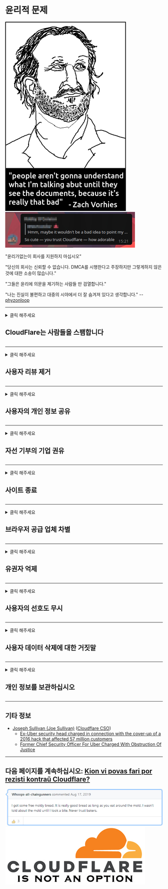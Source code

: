 # 윤리적 문제

![](../image/itsreallythatbad.jpg)
![](../image/telegram/c81238387627b4bfd3dcd60f56d41626.jpg)

"윤리가없는이 회사를 지원하지 마십시오"

"당신의 회사는 신뢰할 수 없습니다. DMCA를 시행한다고 주장하지만 그렇게하지 않은 것에 대한 소송이 많습니다."

"그들은 윤리에 의문을 제기하는 사람들 만 검열합니다."

"나는 진실이 불편하고 대중의 시야에서 더 잘 숨겨져 있다고 생각합니다."  -- [phyzonloop](https://twitter.com/phyzonloop)


---


<details>
<summary>클릭 해주세요

## CloudFlare는 사람들을 스팸합니다
</summary>


Cloudflare는 Cloudflare가 아닌 사용자에게 스팸 이메일을 보냅니다.

- 옵트 인한 구독자에게만 이메일 보내기
- 사용자가 "중지"라고 말한 다음 이메일 전송을 중지합니다.

그렇게 간단합니다. 그러나 Cloudflare는 상관하지 않습니다.
Cloudflare는 서비스를 사용하면 모든 스팸 발송자 또는 공격자를 차단할 수 있다고 말했습니다.
Cloudflare를 활성화하지 않고 Cloudflare를 중지하려면 어떻게해야합니까?


| 🖼 | 🖼 |
| --- | --- |
| ![](../image/cfspam01.jpg) | ![](../image/cfspam03.jpg) |
| ![](../image/cfspam02.jpg) | ![](../image/cfspambrittany.jpg)<br>![](../image/cfspamtwtr.jpg) |

</details>

---

<details>
<summary>클릭 해주세요

## 사용자 리뷰 제거
</summary>


Cloudflare는 부정적인 리뷰를 검열합니다.
트위터에 Anti-Cloudflare 텍스트를 게시하면 Cloudflare 직원으로부터 "아니요, 아닙니다"라는 메시지를받을 수 있습니다.
리뷰 사이트에 부정적인 리뷰를 게시하면 검열을 시도합니다.


| 🖼 | 🖼 |
| --- | --- |
| ![](../image/cfcenrev_01.jpg)<br>![](../image/cfcenrev_02.jpg) | ![](../image/cfcenrev_03.jpg) |

</details>

---

<details>
<summary>클릭 해주세요

## 사용자의 개인 정보 공유
</summary>


Cloudflare에는 엄청난 괴롭힘 문제가 있습니다.
Cloudflare는 호스팅 사이트에 대해 불만을 제기하는 사람들의 개인 정보를 공유합니다.
그들은 때때로 귀하의 실제 ID를 제공하도록 요청합니다.
괴롭힘, 폭행, 스와트 또는 살해를 당하고 싶지 않다면 Cloudflared 웹 사이트를 멀리하는 것이 좋습니다.


| 🖼 | 🖼 |
| --- | --- |
| ![](../image/cfdox_what.jpg) | ![](../image/cfdox_swat.jpg) |
| ![](../image/cfdox_kill.jpg) | ![](../image/cfdox_threat.jpg) |
| ![](../image/cfdox_dox.jpg) | ![](../image/cfdox_ex1.jpg)<br>![](../image/cfdox_ex2.jpg) |

</details>

---

<details>
<summary>클릭 해주세요

## 자선 기부의 기업 권유
</summary>


CloudFlare는 자선 기부를 요청하고 있습니다.
미국 기업이 정당한 사유를 가진 비영리 단체와 함께 자선 단체를 요청하는 것은 매우 끔찍합니다.
사람을 차단하거나 다른 사람의 시간을 낭비하는 것을 좋아한다면 Cloudflare 직원을 위해 피자를 주문할 수 있습니다.


![](../image/cfdonate.jpg)

</details>

---

<details>
<summary>클릭 해주세요

## 사이트 종료
</summary>


사이트가 갑자기 다운되면 어떻게 하시겠습니까?
Cloudflare가 경고없이 자동으로 사용자의 구성을 삭제하거나 서비스를 중지한다는보고가 있습니다.
더 나은 공급자를 찾는 것이 좋습니다.

![](../image/cftmnt.jpg)

</details>

---

<details>
<summary>클릭 해주세요

## 브라우저 공급 업체 차별
</summary>


CloudFlare는 Firefox를 사용하는 사람들에게 우대를 제공하고 Tor보다 Tor-Browser가 아닌 사용자에게는 적대적인 대우를 제공합니다.
비 자유 자바 스크립트 실행을 정당하게 거부하는 Tor 사용자도 적대적인 대우를받습니다.
이러한 액세스 불평등은 네트워크 중립성 남용과 권력 남용입니다.

![](../image/browdifftbcx.gif)

- 왼쪽 : Tor 브라우저, 오른쪽 : Chrome. 동일한 IP 주소.

![](../image/browserdiff.jpg)

- 왼쪽 : Tor 브라우저 자바 스크립트 비활성화, 쿠키 활성화
- 오른쪽 : Chrome Javascript 사용, 쿠키 사용 안함

![](../image/cfsiryoublocked.jpg)

- Tor (Clearnet IP)없는 QuteBrowser (부 브라우저)

![](../image/lynx_cloudflare.gif)

- Lynx


| ***브라우저*** | ***접근 치료*** |
| --- | --- |
| Tor Browser (자바 스크립트 사용) | 액세스 허용 |
| Firefox (자바 스크립트 사용) | 액세스 저하 |
| Chromium (자바 스크립트 사용) | 액세스 저하 |
| Chromium or Firefox (자바 스크립트 사용 안함) | 접근 불가 |
| Chromium or Firefox (쿠키 비활성화) | 접근 불가 |
| QuteBrowser | 접근 불가 |
| lynx | 접근 불가 |
| w3m | 접근 불가 |
| wget | 접근 불가 |


쉬운 문제를 해결하기 위해 오디오 버튼을 사용하지 않겠습니까?

예, 오디오 버튼이 있지만 항상 Tor에서는 작동하지 않습니다.
클릭하면이 메시지가 나타납니다.:

```
나중에 다시 시도
컴퓨터 나 네트워크에서 자동화 된 쿼리를 보낼 수 있습니다.
사용자를 보호하기 위해 지금은 귀하의 요청을 처리 할 수 ​​없습니다.
자세한 내용은 도움말 페이지를 참조하세요.
```

</details>

---

<details>
<summary>클릭 해주세요

## 유권자 억제
</summary>


미국 주 유권자들은 궁극적으로 거주하는 주에있는 주 장관의 웹 사이트를 통해 투표 등록을합니다.
공화당이 통제하는 국무 장관 사무실은 Cloudflare를 통해 국무 장관의 웹 사이트를 프록시함으로써 유권자 억제에 관여합니다.
Cloudflare의 Tor 사용자에 대한 적대적 대우, 중앙 집중식 글로벌 감시 지점으로서의 MITM 위치 및 전반적인 해로운 역할은 유권자들이 등록을 꺼리게 만듭니다.
특히 자유 주의자들은 프라이버시를 포용하는 경향이 있습니다.
유권자 등록 양식은 유권자의 정치적 성향, 개인 실제 주소, 사회 보장 번호 및 생년월일에 대한 민감한 정보를 수집합니다.
대부분의 주에서는 해당 정보의 일부만 공개적으로 사용할 수 있지만 Cloudflare는 누군가가 투표 등록을하면 해당 정보를 모두 볼 수 있습니다.

문서 등록은 주 데이터 입력 직원의 비서관이 Cloudflare 웹 사이트를 사용하여 데이터를 입력 할 가능성이 높기 때문에 Cloudflare를 우회하지 않습니다.

| 🖼 | 🖼 |
| --- | --- |
| ![](../image/cfvotm_01.jpg) | ![](../image/cfvotm_02.jpg) |

- Change.org는 투표를 모으고 조치를 취하는 유명한 웹 사이트입니다.
“모든 곳의 사람들이 캠페인을 시작하고 지지자들을 동원하며 솔루션을 추진하기 위해 의사 결정자와 협력하고 있습니다.”
불행히도 많은 사람들은 Cloudflare의 공격적인 필터로 인해 change.org를 전혀 볼 수 없습니다.
그들은 청원서에 서명하는 것이 차단되어 민주적 절차에서 배제되고 있습니다.
OpenPetition과 같은 Cloudflared가 아닌 다른 플랫폼을 사용하면 문제를 해결하는 데 도움이됩니다.

| 🖼 | 🖼 |
| --- | --- |
| ![](../image/changeorgasn.jpg) | ![](../image/changeorgtor.jpg) |

- Cloudflare의 "Athenian Project"는 주 및 지방 선거 웹 사이트에 무료 기업 수준 보호를 제공합니다.
그들은“유권자들이 선거 정보와 유권자 등록에 접근 할 수있다”고 말했지만 많은 사람들이 사이트를 전혀 탐색 할 수 없기 때문에 이것은 거짓말입니다.

</details>

---

<details>
<summary>클릭 해주세요

## 사용자의 선호도 무시
</summary>


옵트 아웃하면 이에 대한 이메일을받지 못할 것으로 예상됩니다.
Cloudflare는 사용자의 선호도를 무시하고 고객의 동의없이 제 3 자 기업과 데이터를 공유합니다.
무료 요금제를 사용하는 경우 때때로 월간 구독을 구매하라는 이메일을 보냅니다.

![](../image/cfviopl_tp.jpg)

</details>

---

<details>
<summary>클릭 해주세요

## 사용자 데이터 삭제에 대한 거짓말
</summary>


이 전 cloudflare 고객의 블로그에 따르면 Cloudflare는 계정 삭제에 대해 거짓말을하고 있습니다.
요즘 많은 회사에서 계정을 해지하거나 제거한 후에도 데이터를 보관합니다.
대부분의 좋은 회사는 개인 정보 보호 정책에서 이에 대해 언급합니다.
Cloudflare? 아니.

```
2019-08-05 CloudFlare가 내 계정을 제거했다는 확인을 보냈습니다.
2019-10-02 CloudFlare에서 "고객이기 때문에"이메일을 받았습니다.
```

Cloudflare는 "제거"라는 단어에 대해 몰랐습니다.
실제로 제거 된 경우이 전 고객이 이메일을받은 이유는 무엇입니까?
그는 또한 Cloudflare의 개인 정보 보호 정책이 그것에 대해 언급하지 않는다고 언급했습니다.

```
그들의 새로운 개인 정보 보호 정책은 1 년 동안 데이터를 보관하는 것에 대해 언급하지 않습니다.
```

![](../image/cfviopl_notdel.jpg)

개인 정보 보호 정책이 LIE 인 경우 Cloudflare를 어떻게 신뢰할 수 있습니까?

- [Cloudflare 계정을 취소 한 지 1 년이 넘었습니다.](https://shkspr.mobi/blog/2020/09/dont-trust-cloudflare-with-your-personal-data/)

</details>

---

<details>
<summary>클릭 해주세요

## 개인 정보를 보관하십시오
</summary>


Cloudflare 계정 삭제는 어려운 수준입니다.

```
"계정"카테고리를 사용하여 지원 티켓을 제출하십시오.
메시지 본문에서 계정 삭제를 요청합니다.
삭제를 요청하기 전에 계정에 연결된 도메인이나 신용 카드가 없어야합니다.
```

이 확인 이메일을 받게됩니다.

![](../image/cf_deleteandkeep.jpg)

"우리는 귀하의 삭제 요청을 처리하기 시작했습니다"그러나 "우리는 귀하의 개인 정보를 계속 저장할 것입니다".

이것을 "신뢰"할 수 있습니까?


- Cloudflare 계정을 취소하는 방법

1. Cloudflare 대시 보드에 로그인합니다.
2. 대시 보드에서 모든 영역 (도메인)을 삭제합니다.
3. 지원 링크를 클릭하십시오.
4. 새 티켓을 보냅니다. 귀하의 계정을 폐쇄하고 싶다고 말씀하십시오.
5. 며칠을 기다리십시오.
6. Cloudflare 직원이 귀하의 확인과 귀하가 Cloudflare를 떠나기로 결정한 이유를 요청할 것입니다.
7. 다시 답장을 보내십시오.
8. 며칠을 기다리십시오.
9. 다음 메시지가 표시됩니다. 계정을 성공적으로 삭제했습니다.


</details>

---

## 기타 정보

- [Joseph Sullivan (Joe Sullivan)](../cloudflare_inc/cloudflare_members.md) ([Cloudflare CSO](https://twitter.com/eastdakota/status/1296522269313785862))
  - [Ex-Uber security head charged in connection with the cover-up of a 2016 hack that affected 57 million customers](https://www.businessinsider.com/uber-data-hack-security-head-joe-sullivan-charged-cover-up-2020-8)
  - [Former Chief Security Officer For Uber Charged With Obstruction Of Justice](https://www.justice.gov/usao-ndca/pr/former-chief-security-officer-uber-charged-obstruction-justice)


---


## 다음 페이지를 계속하십시오:   [Kion vi povas fari por rezisti kontraŭ Cloudflare?](ko.action.md)

![](../image/freemoldybread.jpg)
![](../image/cfisnotanoption.jpg)
